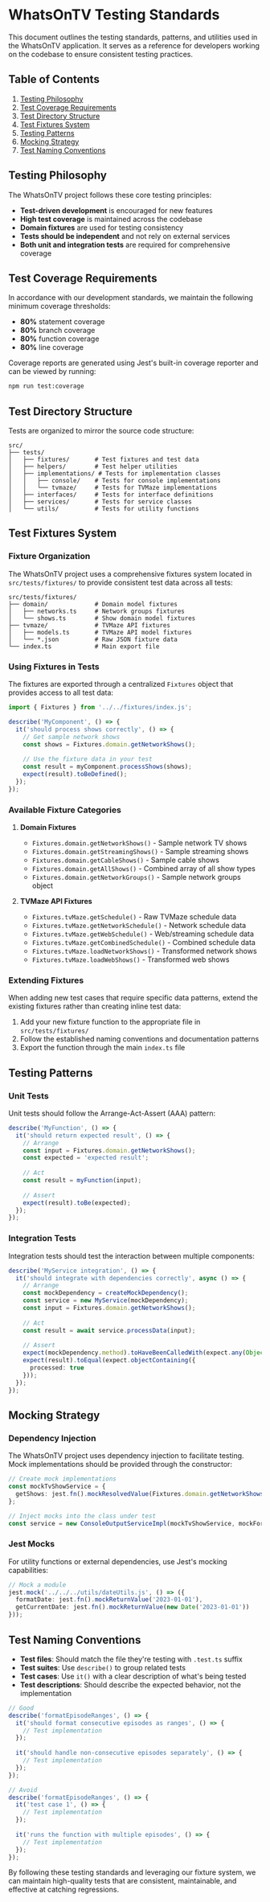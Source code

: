 # WhatsOnTV Testing Standards

This document outlines the testing standards, patterns, and utilities used in the WhatsOnTV application. It serves as a reference for developers working on the codebase to ensure consistent testing practices.

## Table of Contents

1. [Testing Philosophy](#testing-philosophy)
2. [Test Coverage Requirements](#test-coverage-requirements)
3. [Test Directory Structure](#test-directory-structure)
4. [Test Fixtures System](#test-fixtures-system)
5. [Testing Patterns](#testing-patterns)
6. [Mocking Strategy](#mocking-strategy)
7. [Test Naming Conventions](#test-naming-conventions)

## Testing Philosophy

The WhatsOnTV project follows these core testing principles:

- **Test-driven development** is encouraged for new features
- **High test coverage** is maintained across the codebase
- **Domain fixtures** are used for testing consistency
- **Tests should be independent** and not rely on external services
- **Both unit and integration tests** are required for comprehensive coverage

## Test Coverage Requirements

In accordance with our development standards, we maintain the following minimum coverage thresholds:

- **80%** statement coverage
- **80%** branch coverage
- **80%** function coverage
- **80%** line coverage

Coverage reports are generated using Jest's built-in coverage reporter and can be viewed by running:

```bash
npm run test:coverage
```

## Test Directory Structure

Tests are organized to mirror the source code structure:

```
src/
├── tests/
│   ├── fixtures/       # Test fixtures and test data
│   ├── helpers/        # Test helper utilities
│   ├── implementations/ # Tests for implementation classes
│   │   ├── console/    # Tests for console implementations
│   │   └── tvmaze/     # Tests for TVMaze implementations
│   ├── interfaces/     # Tests for interface definitions
│   ├── services/       # Tests for service classes
│   └── utils/          # Tests for utility functions
```

## Test Fixtures System

### Fixture Organization

The WhatsOnTV project uses a comprehensive fixtures system located in `src/tests/fixtures/` to provide consistent test data across all tests:

```
src/tests/fixtures/
├── domain/             # Domain model fixtures
│   ├── networks.ts     # Network groups fixtures
│   └── shows.ts        # Show domain model fixtures
├── tvmaze/             # TVMaze API fixtures
│   ├── models.ts       # TVMaze API model fixtures
│   └── *.json          # Raw JSON fixture data
└── index.ts            # Main export file
```

### Using Fixtures in Tests

The fixtures are exported through a centralized `Fixtures` object that provides access to all test data:

```typescript
import { Fixtures } from '../../fixtures/index.js';

describe('MyComponent', () => {
  it('should process shows correctly', () => {
    // Get sample network shows
    const shows = Fixtures.domain.getNetworkShows();
    
    // Use the fixture data in your test
    const result = myComponent.processShows(shows);
    expect(result).toBeDefined();
  });
});
```

### Available Fixture Categories

1. **Domain Fixtures**
   - `Fixtures.domain.getNetworkShows()` - Sample network TV shows
   - `Fixtures.domain.getStreamingShows()` - Sample streaming shows
   - `Fixtures.domain.getCableShows()` - Sample cable shows
   - `Fixtures.domain.getAllShows()` - Combined array of all show types
   - `Fixtures.domain.getNetworkGroups()` - Sample network groups object

2. **TVMaze API Fixtures**
   - `Fixtures.tvMaze.getSchedule()` - Raw TVMaze schedule data
   - `Fixtures.tvMaze.getNetworkSchedule()` - Network schedule data
   - `Fixtures.tvMaze.getWebSchedule()` - Web/streaming schedule data
   - `Fixtures.tvMaze.getCombinedSchedule()` - Combined schedule data
   - `Fixtures.tvMaze.loadNetworkShows()` - Transformed network shows
   - `Fixtures.tvMaze.loadWebShows()` - Transformed web shows

### Extending Fixtures

When adding new test cases that require specific data patterns, extend the existing fixtures rather than creating inline test data:

1. Add your new fixture function to the appropriate file in `src/tests/fixtures/`
2. Follow the established naming conventions and documentation patterns
3. Export the function through the main `index.ts` file

## Testing Patterns

### Unit Tests

Unit tests should follow the Arrange-Act-Assert (AAA) pattern:

```typescript
describe('MyFunction', () => {
  it('should return expected result', () => {
    // Arrange
    const input = Fixtures.domain.getNetworkShows();
    const expected = 'expected result';
    
    // Act
    const result = myFunction(input);
    
    // Assert
    expect(result).toBe(expected);
  });
});
```

### Integration Tests

Integration tests should test the interaction between multiple components:

```typescript
describe('MyService integration', () => {
  it('should integrate with dependencies correctly', async () => {
    // Arrange
    const mockDependency = createMockDependency();
    const service = new MyService(mockDependency);
    const input = Fixtures.domain.getNetworkShows();
    
    // Act
    const result = await service.processData(input);
    
    // Assert
    expect(mockDependency.method).toHaveBeenCalledWith(expect.any(Object));
    expect(result).toEqual(expect.objectContaining({
      processed: true
    }));
  });
});
```

## Mocking Strategy

### Dependency Injection

The WhatsOnTV project uses dependency injection to facilitate testing. Mock implementations should be provided through the constructor:

```typescript
// Create mock implementations
const mockTvShowService = {
  getShows: jest.fn().mockResolvedValue(Fixtures.domain.getNetworkShows())
};

// Inject mocks into the class under test
const service = new ConsoleOutputServiceImpl(mockTvShowService, mockFormatter);
```

### Jest Mocks

For utility functions or external dependencies, use Jest's mocking capabilities:

```typescript
// Mock a module
jest.mock('../../../utils/dateUtils.js', () => ({
  formatDate: jest.fn().mockReturnValue('2023-01-01'),
  getCurrentDate: jest.fn().mockReturnValue(new Date('2023-01-01'))
}));
```

## Test Naming Conventions

- **Test files**: Should match the file they're testing with `.test.ts` suffix
- **Test suites**: Use `describe()` to group related tests
- **Test cases**: Use `it()` with a clear description of what's being tested
- **Test descriptions**: Should describe the expected behavior, not the implementation

```typescript
// Good
describe('formatEpisodeRanges', () => {
  it('should format consecutive episodes as ranges', () => {
    // Test implementation
  });
  
  it('should handle non-consecutive episodes separately', () => {
    // Test implementation
  });
});

// Avoid
describe('formatEpisodeRanges', () => {
  it('test case 1', () => {
    // Test implementation
  });
  
  it('runs the function with multiple episodes', () => {
    // Test implementation
  });
});
```

By following these testing standards and leveraging our fixture system, we can maintain high-quality tests that are consistent, maintainable, and effective at catching regressions.
